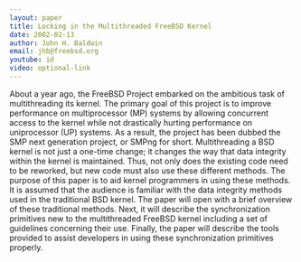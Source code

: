 ```yaml
---
layout: paper
title: Locking in the Multithreaded FreeBSD Kernel
date: 2002-02-13
author: John H. Baldwin
email: jhb@freebsd.org
youtube: id
video: optional-link
---
```

About a year ago, the FreeBSD Project embarked on the ambitious task of multithreading its kernel. The primary goal of this project is to improve performance on multiprocessor (MP) systems by allowing concurrent access to the kernel while not drastically hurting performance on uniprocessor (UP) systems. As a result, the project has been dubbed the SMP next generation project, or SMPng for short.
Multithreading a BSD kernel is not just a one-time change; it changes the way that data integrity within the kernel is maintained. Thus, not only does the existing code need to be reworked, but new code must also use these different methods. The purpose of this paper is to aid kernel programmers in using these methods.
It is assumed that the audience is familiar with the data integrity methods used in the traditional BSD kernel. The paper will open with a brief overview of these traditional methods. Next, it will describe the synchronization primitives new to the multithreaded FreeBSD kernel including a set of guidelines concerning their use. Finally, the paper will describe the tools provided to assist developers in using these synchronization primitives properly. 
